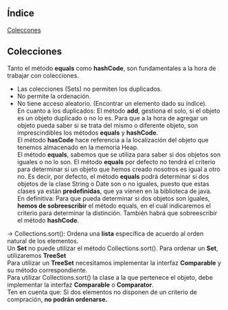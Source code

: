 ## Índice
[Coleccones](#colecciones)  


## Colecciones 
Tanto el método __equals__ como __hashCode__, son fundamentales a la hora de trabajar con colecciones. 
- Las colecciones (Sets) no permiten los duplicados.  
- No permite la ordenación.
- No tiene acceso aleatorio. (Encontrar un elemento dado su índice).  
En cuanto a los duplicados: El método __add__, gestiona el solo, si el objeto es un objeto duplicado o no lo es. 
Para que a la hora de agregar un objeto pueda saber si se trata del mismo o diferente objeto, son imprescindibles los métodos __equals__ y __hashCode__.  
El método __hasCode__ hace referencia a la localización  del objeto que tenemos almacenado en la memoria Heap.  
El método __equals__, sabemos que se utiliza para saber si dos objetos son iguales o no lo son. El método __equals__ por defecto no tendrá el criterio para determinar si un objeto que hemos creado nosotros es igual a otro no. Es decir, por defecto, el método __equals__ podrá determinar si dos objetos de la clase String o Date son o no iguales, puesto que estas clases ya están __predefinidas__, que ya vienen en la biblioteca de java.  
En definitiva: Para que pueda determinar si dos objetos son iguales, __hemos de sobreescribir__ el método equals, en el cuál indicaremos el criterio para determinar la distinción. También habrá que sobreescribir el método __hashCode__.  

-> Collections.sort(): Ordena una __lista__ específica de acuerdo al orden natural de los elementos.  
Un __Set__ no puede utilizar el método Collections.sort(). Para ordenar un __Set__, utilizaremos __TreeSet__  
Para utilizar un __TreeSet__ necesitamos implementar la interfaz __Comparable<T>__ y su método correspondiente.  
Para utilizar Collections.sort() la clase a la que pertenece el objeto, debe implementar la interfaz __Comparable<T>__ o __Comparator__.   
Ten en cuenta que: Si dos elementos no disponen de un criterio de compración, __no podrán ordenarse.__


